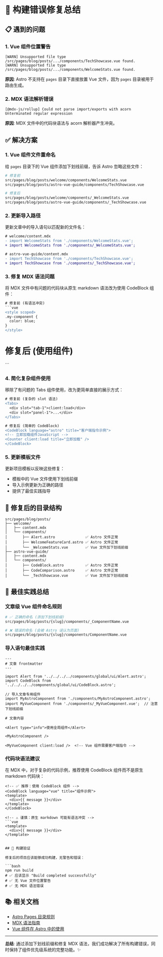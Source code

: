 # 🔧 构建错误修复总结

## 📋 遇到的问题

### 1. Vue 组件位置警告
```
[WARN] Unsupported file type /src/pages/blog/posts/.../components/TechShowcase.vue found.
[WARN] Unsupported file type /src/pages/blog/posts/.../components/WelcomeStats.vue found.
```

**原因**: Astro 不支持在 `pages` 目录下直接放置 Vue 文件，因为 `pages` 目录被用于路由生成。

### 2. MDX 语法解析错误
```
[@mdx-js/rollup] Could not parse import/exports with acorn
Unterminated regular expression
```

**原因**: MDX 文件中的代码块语法与 acorn 解析器产生冲突。

## ✅ 解决方案

### 1. Vue 组件文件重命名
给 `pages` 目录下的 Vue 组件添加下划线前缀，告诉 Astro 忽略这些文件：

```bash
# 修复前
src/pages/blog/posts/welcome/components/WelcomeStats.vue
src/pages/blog/posts/astro-vue-guide/components/TechShowcase.vue

# 修复后  
src/pages/blog/posts/welcome/components/_WelcomeStats.vue
src/pages/blog/posts/astro-vue-guide/components/_TechShowcase.vue
```

### 2. 更新导入路径
更新文章中的导入语句以匹配新的文件名：

```diff
# welcome/content.mdx
- import WelcomeStats from './components/WelcomeStats.vue';
+ import WelcomeStats from './components/_WelcomeStats.vue';

# astro-vue-guide/content.mdx  
- import TechShowcase from './components/TechShowcase.vue';
+ import TechShowcase from './components/_TechShowcase.vue';
```

### 3. 修复 MDX 语法问题
将 MDX 文件中有问题的代码块从原生 markdown 语法改为使用 CodeBlock 组件：

```diff
# 修复前 (有语法冲突)
```vue
<style scoped>
.my-component {
  color: blue;
}
</style>
```

# 修复后 (使用组件)
<CodeBlock language="vue" title="Vue scoped 样式">
<template>
  <div class="my-component">
    内容
  </div>
</template>

<style scoped>
.my-component {
  color: blue;
}
</style>
</CodeBlock>
```

### 4. 简化复杂组件使用
移除了有问题的 Tabs 组件使用，改为更简单直接的展示方式：

```diff
# 修复前 (复杂的 slot 语法)
<Tabs>
  <div slot="tab-1">client:load</div>
  <div slot="panel-1">...</div>
</Tabs>

# 修复后 (简单的 CodeBlock)
<CodeBlock language="astro" title="客户端指令示例">
<!-- 立即加载组件JavaScript -->
<Counter client:load title="立即加载" />
</CodeBlock>
```

### 5. 更新模板文件
更新项目模板以反映这些修复：

- 模板中的 Vue 文件使用下划线前缀
- 导入示例更新为正确的路径
- 提供了最佳实践指导

## 📁 修复后的目录结构

```
src/pages/blog/posts/
├── welcome/
│   ├── content.mdx
│   └── components/
│       ├── Alert.astro              ✅ Astro 文件正常
│       ├── WelcomeFeatureCard.astro ✅ Astro 文件正常
│       └── _WelcomeStats.vue        ✅ Vue 文件加下划线前缀
├── astro-vue-guide/
│   ├── content.mdx
│   └── components/
│       ├── CodeBlock.astro          ✅ Astro 文件正常
│       ├── CodeComparison.astro     ✅ Astro 文件正常
│       └── _TechShowcase.vue        ✅ Vue 文件加下划线前缀
```

## 🎯 最佳实践总结

### 文章级 Vue 组件命名规则
```bash
# ✅ 正确的命名 (添加下划线前缀)
src/pages/blog/posts/{slug}/components/_ComponentName.vue

# ❌ 错误的命名 (会被 Astro 误认为页面)
src/pages/blog/posts/{slug}/components/ComponentName.vue
```

### 导入语句最佳实践
```mdx
---
# 文章 frontmatter
---

import Alert from '../../../../components/global/ui/Alert.astro';
import CodeBlock from '../../../../components/global/ui/CodeBlock.astro';

// 导入文章专用组件
import MyAstroComponent from './components/MyAstroComponent.astro';
import MyVueComponent from './components/_MyVueComponent.vue';  // 注意下划线前缀

# 文章内容

<Alert type="info">使用全局组件</Alert>

<MyAstroComponent />

<MyVueComponent client:load />  <!-- Vue 组件需要客户端指令 -->
```

### 代码块语法建议
在 MDX 中，对于复杂的代码示例，推荐使用 CodeBlock 组件而不是原生 markdown 代码块：

```mdx
<!-- ✅ 推荐：使用 CodeBlock 组件 -->
<CodeBlock language="vue" title="组件示例">
<template>
  <div>{{ message }}</div>
</template>
</CodeBlock>

<!-- ⚠️ 谨慎：原生 markdown 可能有语法冲突 -->
```vue
<template>
  <div>{{ message }}</div>
</template>
```
```

## 🚀 构建验证

修复后的项目应该能够成功构建，无警告和错误：

```bash
npm run build
# ✅ 应该显示 "Build completed successfully"
# ✅ 无 Vue 文件位置警告
# ✅ 无 MDX 语法错误
```

## 📚 相关文档

- [Astro Pages 目录规则](https://docs.astro.build/en/core-concepts/astro-pages/)
- [MDX 语法指南](https://mdxjs.com/docs/what-is-mdx/)
- [Vue 组件在 Astro 中的使用](https://docs.astro.build/en/guides/integrations-guide/vue/)

---

**总结**: 通过添加下划线前缀和修复 MDX 语法，我们成功解决了所有构建错误，同时保持了组件优先级系统的完整功能。✨
